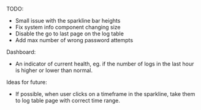 TODO:
 - Small issue with the sparkline bar heights
 - Fix system info component changing size
 - Disable the go to last page on the log table
 - Add max number of wrong password attempts

Dashboard:
 - An indicator of current health, eg. if the number of logs in the last hour is higher or lower than normal.

Ideas for future:
 - If possible, when user clicks on a timeframe in the sparkline, take them to log table page with correct time range.